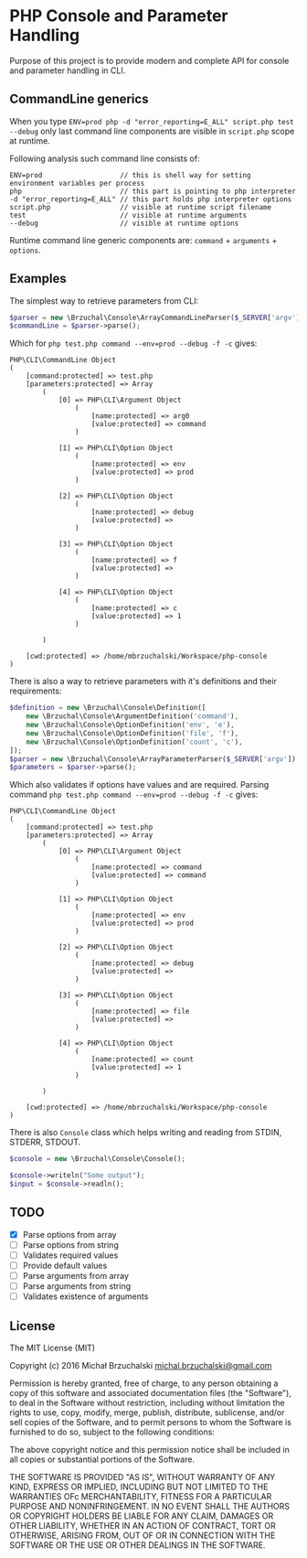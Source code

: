PHP Console and Parameter Handling
==================================

Purpose of this project is to provide modern and complete API for console and parameter handling in CLI.

## CommandLine generics

When you type `ENV=prod php -d "error_reporting=E_ALL" script.php test --debug` only last command line components are visible
in `script.php` scope at runtime.

Following analysis such command line consists of:

```
ENV=prod                   // this is shell way for setting environment variables per process
php                        // this part is pointing to php interpreter
-d "error_reporting=E_ALL" // this part holds php interpreter options
script.php                 // visible at runtime script filename
test                       // visible at runtime arguments
--debug                    // visible at runtime options
```

Runtime command line generic components are: `command` + `arguments` + `options`.


## Examples

The simplest way to retrieve parameters from CLI:

```php
$parser = new \Brzuchal\Console\ArrayCommandLineParser($_SERVER['argv']);
$commandLine = $parser->parse();
```

Which for `php test.php command --env=prod --debug -f -c` gives:

```
PHP\CLI\CommandLine Object
(
    [command:protected] => test.php
    [parameters:protected] => Array
        (
            [0] => PHP\CLI\Argument Object
                (
                    [name:protected] => arg0
                    [value:protected] => command
                )

            [1] => PHP\CLI\Option Object
                (
                    [name:protected] => env
                    [value:protected] => prod
                )

            [2] => PHP\CLI\Option Object
                (
                    [name:protected] => debug
                    [value:protected] => 
                )

            [3] => PHP\CLI\Option Object
                (
                    [name:protected] => f
                    [value:protected] => 
                )

            [4] => PHP\CLI\Option Object
                (
                    [name:protected] => c
                    [value:protected] => 1
                )

        )

    [cwd:protected] => /home/mbrzuchalski/Workspace/php-console
)
```

There is also a way to retrieve parameters with it's definitions and their requirements:

```php
$definition = new \Brzuchal\Console\Definition([
    new \Brzuchal\Console\ArgumentDefinition('command'),
    new \Brzuchal\Console\OptionDefinition('env', 'e'),
    new \Brzuchal\Console\OptionDefinition('file', 'f'),
    new \Brzuchal\Console\OptionDefinition('count', 'c'),
]);
$parser = new \Brzuchal\Console\ArrayParameterParser($_SERVER['argv']);
$parameters = $parser->parse();
```

Which also validates if options have values and are required.
Parsing command `php test.php command --env=prod --debug -f -c` gives:

```
PHP\CLI\CommandLine Object
(
    [command:protected] => test.php
    [parameters:protected] => Array
        (
            [0] => PHP\CLI\Argument Object
                (
                    [name:protected] => command
                    [value:protected] => command
                )

            [1] => PHP\CLI\Option Object
                (
                    [name:protected] => env
                    [value:protected] => prod
                )

            [2] => PHP\CLI\Option Object
                (
                    [name:protected] => debug
                    [value:protected] => 
                )

            [3] => PHP\CLI\Option Object
                (
                    [name:protected] => file
                    [value:protected] => 
                )

            [4] => PHP\CLI\Option Object
                (
                    [name:protected] => count
                    [value:protected] => 1
                )

        )

    [cwd:protected] => /home/mbrzuchalski/Workspace/php-console
)
```

There is also `Console` class which helps writing and reading from STDIN, STDERR, STDOUT.

```php
$console = new \Brzuchal\Console\Console();

$console->writeln("Some output");
$input = $console->readln();
```

## TODO

* [x] Parse options from array
* [ ] Parse options from string
* [ ] Validates required values
* [ ] Provide default values
* [ ] Parse arguments from array
* [ ] Parse arguments from string
* [ ] Validates existence of arguments

## License

The MIT License (MIT)

Copyright (c) 2016 Michał Brzuchalski <michal.brzuchalski@gmail.com>

Permission is hereby granted, free of charge, to any person obtaining a copy of this software and associated documentation files (the "Software"), to deal in the Software without restriction, including without limitation the rights to use, copy, modify, merge, publish, distribute, sublicense, and/or sell copies of the Software, and to permit persons to whom the Software is furnished to do so, subject to the following conditions:

The above copyright notice and this permission notice shall be included in all copies or substantial portions of the Software.

THE SOFTWARE IS PROVIDED "AS IS", WITHOUT WARRANTY OF ANY KIND, EXPRESS OR IMPLIED, INCLUDING BUT NOT LIMITED TO THE WARRANTIES OFc MERCHANTABILITY, FITNESS FOR A PARTICULAR PURPOSE AND NONINFRINGEMENT. IN NO EVENT SHALL THE AUTHORS OR COPYRIGHT HOLDERS BE LIABLE FOR ANY CLAIM, DAMAGES OR OTHER LIABILITY, WHETHER IN AN ACTION OF CONTRACT, TORT OR OTHERWISE, ARISING FROM, OUT OF OR IN CONNECTION WITH THE SOFTWARE OR THE USE OR OTHER DEALINGS IN THE SOFTWARE.
